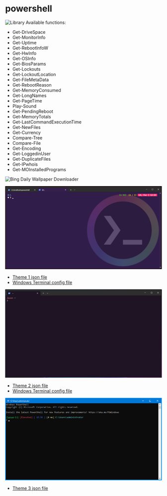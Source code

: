 # powershell
![Library](Lib1.ps1)
Available functions:
- Get-DriveSpace
- Get-MonitorInfo
- Get-Uptime
- Get-RebootInfoW
- Get-HwInfo
- Get-OSInfo
- Get-BiosParams
- Get-Lockouts
- Get-LockoutLocation
- Get-FileMetaData
- Get-RebootReason
- Get-MemoryConsumed
- Get-LongNames
- Get-PageTime
- Play-Sound
- Get-PendingReboot
- Get-MemoryTotals
- Get-LastCommandExecutionTime
- Get-NewFiles
- Get-Currency
- Compare-Tree
- Compare-File
- Get-Encoding
- Get-LoggedinUser
- Get-DuplicateFiles
- Get-IPwhois
- Get-MOInstalledPrograms

![Bing Daily Wallpaper Downloader](bingwp.ps1)

![Theme 1](theme1.png)
- [Theme 1 json file](profile1.json)
- [Windows Terminal config file](settings1.json)

![Theme 2](theme2.png)
- [Theme 2 json file](profile2.json)
- [Windows Terminal config file](settings2.json)

![Theme 3](theme3.png)
- [Theme 3 json file](profile3.json)
